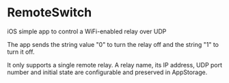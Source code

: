 # RemoteSwitch
iOS simple app to control a WiFi-enabled relay over UDP

The app sends the string value "0" to turn the relay off and the string "1" to turn it off.

It only supports a single remote relay. A relay name, its IP address, UDP port number and initial state are configurable and preserved in AppStorage.

